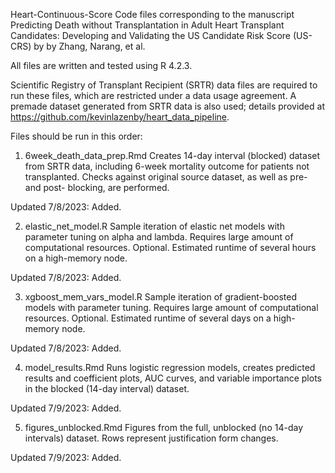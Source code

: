 Heart-Continuous-Score
Code files corresponding to the manuscript Predicting Death without Transplantation in Adult Heart Transplant Candidates: Developing and Validating the US Candidate Risk Score (US-CRS) by by Zhang, Narang, et al.

All files are written and tested using R 4.2.3.

Scientific Registry of Transplant Recipient (SRTR) data files are required to run these files, which are restricted under a data usage agreement. A premade dataset generated from SRTR data is also used; details provided at https://github.com/kevinlazenby/heart_data_pipeline.

Files should be run in this order:

1. 6week_death_data_prep.Rmd
Creates 14-day interval (blocked) dataset from SRTR data, including 6-week mortality outcome for patients not transplanted. Checks against original source dataset, as well as pre- and post- blocking, are performed.

Updated 7/8/2023: Added.

2. elastic_net_model.R
Sample iteration of elastic net models with parameter tuning on alpha and lambda. Requires large amount of computational resources. Optional. Estimated runtime of several hours on a high-memory node.

Updated 7/8/2023: Added.

3. xgboost_mem_vars_model.R
Sample iteration of gradient-boosted models with parameter tuning. Requires large amount of computational resources. Optional. Estimated runtime of several days on a high-memory node.

Updated 7/8/2023: Added.

4. model_results.Rmd
Runs logistic regression models, creates predicted results and coefficient plots, AUC curves, and variable importance plots in the blocked (14-day interval) dataset.

Updated 7/9/2023: Added.

5. figures_unblocked.Rmd
Figures from the full, unblocked (no 14-day intervals) dataset. Rows represent justification form changes.

Updated 7/9/2023: Added.
